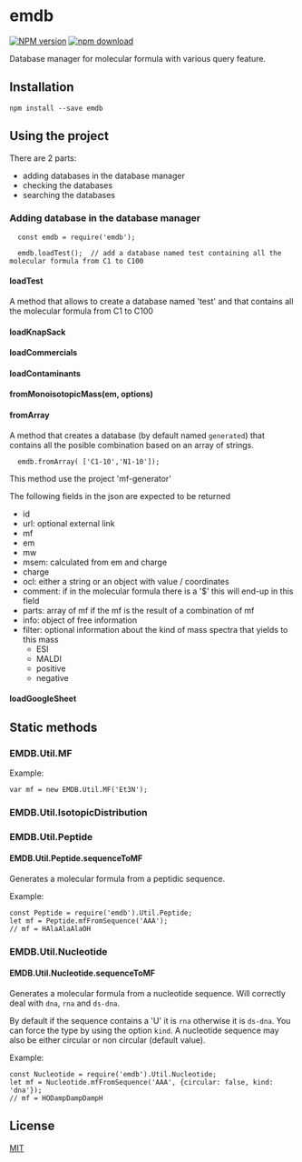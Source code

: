 # emdb

[![NPM version][npm-image]][npm-url]
[![npm download][download-image]][download-url]

Database manager for molecular formula with various query feature.

## Installation

`npm install --save emdb`

## Using the project

There are 2 parts:

- adding databases in the database manager
- checking the databases
- searching the databases

### Adding database in the database manager

```
  const emdb = require('emdb');

  emdb.loadTest();  // add a database named test containing all the molecular formula from C1 to C100
```

#### loadTest

A method that allows to create a database named 'test' and that contains all the molecular formula from C1 to C100

#### loadKnapSack

#### loadCommercials

#### loadContaminants

#### fromMonoisotopicMass(em, options)

#### fromArray

A method that creates a database (by default named `generated`) that contains all the posible combination based on an array of strings.

```
  emdb.fromArray( ['C1-10','N1-10']);
```

This method use the project 'mf-generator'

The following fields in the json are expected to be returned

- id
- url: optional external link
- mf
- em
- mw
- msem: calculated from em and charge
- charge
- ocl: either a string or an object with value / coordinates
- comment: if in the molecular formula there is a '\$' this will end-up in this field
- parts: array of mf if the mf is the result of a combination of mf
- info: object of free information
- filter: optional information about the kind of mass spectra that yields to this mass
  - ESI
  - MALDI
  - positive
  - negative

#### loadGoogleSheet

## Static methods

### EMDB.Util.MF

Example:

```
var mf = new EMDB.Util.MF('Et3N');
```

### EMDB.Util.IsotopicDistribution

### EMDB.Util.Peptide

#### EMDB.Util.Peptide.sequenceToMF

Generates a molecular formula from a peptidic sequence.

Example:

```
const Peptide = require('emdb').Util.Peptide;
let mf = Peptide.mfFromSequence('AAA');
// mf = HAlaAlaAlaOH
```

### EMDB.Util.Nucleotide

#### EMDB.Util.Nucleotide.sequenceToMF

Generates a molecular formula from a nucleotide sequence. Will correctly deal with
`dna`, `rna` and `ds-dna`.

By default if the sequence contains a 'U' it is `rna` otherwise it is `ds-dna`. You
can force the type by using the option `kind`. A nucleotide sequence may also be
either circular or non circular (default value).

Example:

```
const Nucleotide = require('emdb').Util.Nucleotide;
let mf = Nucleotide.mfFromSequence('AAA', {circular: false, kind: 'dna'});
// mf = HODampDampDampH
```

## License

[MIT](./LICENSE)

[npm-image]: https://img.shields.io/npm/v/emdb.svg?style=flat-square
[npm-url]: https://www.npmjs.com/package/emdb
[download-image]: https://img.shields.io/npm/dm/emdb.svg?style=flat-square
[download-url]: https://www.npmjs.com/package/emdb
